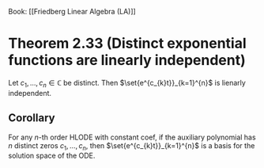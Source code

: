 Book: [[Friedberg Linear Algebra (LA)]]
# Theorem 2.33 (Distinct exponential functions are linearly independent)
Let $c_{1},\dots,c_{n}\in \mathbb{C}$ be distinct.
Then $\set{e^{c_{k}t}}_{k=1}^{n}$ is lienarly independent.
## Corollary
For any $n$-th order HLODE with constant coef, if the auxiliary polynomial has $n$ distinct zeros $c_{1},\dots,c_{n}$, then $\set{e^{c_{k}t}}_{k=1}^{n}$ is a basis for the solution space of the ODE.